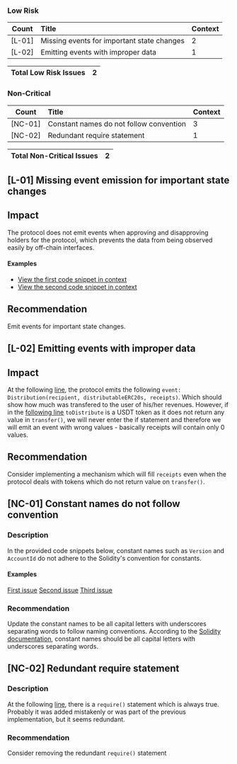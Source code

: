 ### Low Risk

| Count  | Title                                      | Context |
| :----: | :----------------------------------------- | ------- |
| [L-01] | Missing events for important state changes | 2       |
| [L-02] | Emitting events with improper data         | 1       |

| Total Low Risk Issues |  2  |
| :-------------------: | :-: |

### Non-Critical

|  Count  | Title                                   | Context |
| :-----: | :-------------------------------------- | ------- |
| [NC-01] | Constant names do not follow convention | 3       |
| [NC-02] | Redundant require statement             | 1       |

| Total Non-Critical Issues |  2  |
| :-----------------------: | :-: |

## [L-01] Missing event emission for important state changes

## Impact

The protocol does not emit events when approving and disapproving holders for the protocol, which prevents the data from being observed easily by off-chain interfaces.

#### Examples

- [View the first code snippet in context](https://github.com/code-423n4/2024-02-althea-liquid-infrastructure/blob/bd6ee47162368e1999a0a5b8b17b701347cf9a7d/liquid-infrastructure/contracts/LiquidInfrastructureERC20.sol#L106-L109)
- [View the second code snippet in context](https://github.com/code-423n4/2024-02-althea-liquid-infrastructure/blob/bd6ee47162368e1999a0a5b8b17b701347cf9a7d/liquid-infrastructure/contracts/LiquidInfrastructureERC20.sol#L116-L119)

## Recommendation

Emit events for important state changes.

## [L-02] Emitting events with improper data

## Impact

At the following [line](https://github.com/code-423n4/2024-02-althea-liquid-infrastructure/blob/bd6ee47162368e1999a0a5b8b17b701347cf9a7d/liquid-infrastructure/contracts/LiquidInfrastructureERC20.sol#L229), the protocol emits the following `event: Distribution(recipient, distributableERC20s, receipts)`. Which should show how much was transfered to the user of his/her revenues. However, if in the [following line](https://github.com/code-423n4/2024-02-althea-liquid-infrastructure/blob/bd6ee47162368e1999a0a5b8b17b701347cf9a7d/liquid-infrastructure/contracts/LiquidInfrastructureERC20.sol#L224-L226) `toDistribute` is a USDT token as it does not return any value in `transfer()`, we will never enter the if statement and therefore we will emit an event with wrong values - basically receipts will contain only 0 values.

## Recommendation

Consider implementing a mechanism which will fill `receipts` even when the protocol deals with tokens which do not return value on `transfer()`.

## [NC-01] Constant names do not follow convention

### Description

In the provided code snippets below, constant names such as `Version` and `AccountId` do not adhere to the Solidity's convention for constants.

#### Examples

[First issue](https://github.com/code-423n4/2024-02-althea-liquid-infrastructure/blob/bd6ee47162368e1999a0a5b8b17b701347cf9a7d/liquid-infrastructure/contracts/LiquidInfrastructureERC20.sol#L54) 
[Second issue](https://github.com/code-423n4/2024-02-althea-liquid-infrastructure/blob/bd6ee47162368e1999a0a5b8b17b701347cf9a7d/liquid-infrastructure/contracts/LiquidInfrastructureNFT.sol#L46) 
[Third issue](https://github.com/code-423n4/2024-02-althea-liquid-infrastructure/blob/bd6ee47162368e1999a0a5b8b17b701347cf9a7d/liquid-infrastructure/contracts/LiquidInfrastructureNFT.sol#L53) 

### Recommendation

Update the constant names to be all capital letters with underscores separating words to follow naming conventions. According to the [Solidity documentation](https://docs.soliditylang.org/en/v0.8.12/style-guide.html#constants), constant names should be all capital letters with underscores separating words.

## [NC-02] Redundant require statement

### Description

At the following [line](https://github.com/code-423n4/2024-02-althea-liquid-infrastructure/blob/bd6ee47162368e1999a0a5b8b17b701347cf9a7d/liquid-infrastructure/contracts/LiquidInfrastructureERC20.sol#L431), there is a `require()` statement which is always true. Probably it was added mistakenly or was part of the previous implementation, but it seems redundant.

### Recommendation

Consider removing the redundant `require()` statement
